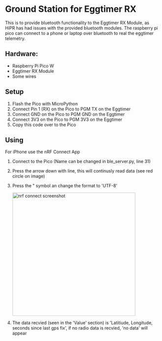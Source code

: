 # Ground Station for Eggtimer RX

This is to provide bluetooth functionality to the Eggtimer RX Module, as HiPR has had issues with the provided bluetooth modules. The raspberry pi pico can connect to a phone or laptop over bluetooth to real the eggtimer telemetry.

## Hardware:
- Raspberry Pi Pico W
- Eggtimer RX Module
- Some wires

## Setup
1. Flash the Pico with MicroPython
2. Connect Pin 1 (RX) on the Pico to PGM TX on the Eggtimer
3. Connect GND on the Pico to PGM GND on the Eggtimer
4. Connect 3V3 on the Pico to PGM 3V3 on the Eggtimer
5. Copy this code over to the Pico

## Using
For iPhone use the nRF Connect App
1. Connect to the Pico (Name can be changed in ble_server.py, line 31)
2. Press the arrow down with line, this will continusly read data (see red circle on image)
3. Press the " symbol an change the format to 'UTF-8'
   
   <img src="https://github.com/user-attachments/assets/72298018-9700-4857-8733-b2c97bb805c4" alt="nrf connect screenshot" height="400">
4. The data recvied (seen in the 'Value' section) is 'Latitiude, Longitude, seconds since last gps fix', if no radio data is recvied, 'no data' will appear

